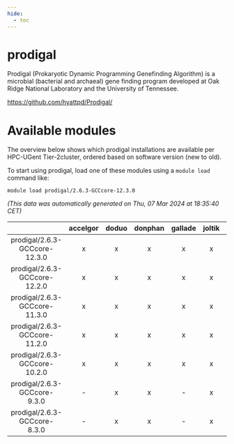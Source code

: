 ```yaml
---
hide:
  - toc
---
```


prodigal
========


Prodigal (Prokaryotic Dynamic Programming Genefinding Algorithm)   is a microbial (bacterial and archaeal) gene finding program developed   at Oak Ridge National Laboratory and the University of Tennessee.

https://github.com/hyattpd/Prodigal/
# Available modules


The overview below shows which prodigal installations are available per HPC-UGent Tier-2cluster, ordered based on software version (new to old).

To start using prodigal, load one of these modules using a `module load` command like:

```shell
module load prodigal/2.6.3-GCCcore-12.3.0
```

*(This data was automatically generated on Thu, 07 Mar 2024 at 18:35:40 CET)*  

| |accelgor|doduo|donphan|gallade|joltik|skitty|
| :---: | :---: | :---: | :---: | :---: | :---: | :---: |
|prodigal/2.6.3-GCCcore-12.3.0|x|x|x|x|x|x|
|prodigal/2.6.3-GCCcore-12.2.0|x|x|x|x|x|x|
|prodigal/2.6.3-GCCcore-11.3.0|x|x|x|x|x|x|
|prodigal/2.6.3-GCCcore-11.2.0|x|x|x|x|x|x|
|prodigal/2.6.3-GCCcore-10.2.0|x|x|x|x|x|x|
|prodigal/2.6.3-GCCcore-9.3.0|-|x|x|-|x|x|
|prodigal/2.6.3-GCCcore-8.3.0|-|x|x|-|x|x|
